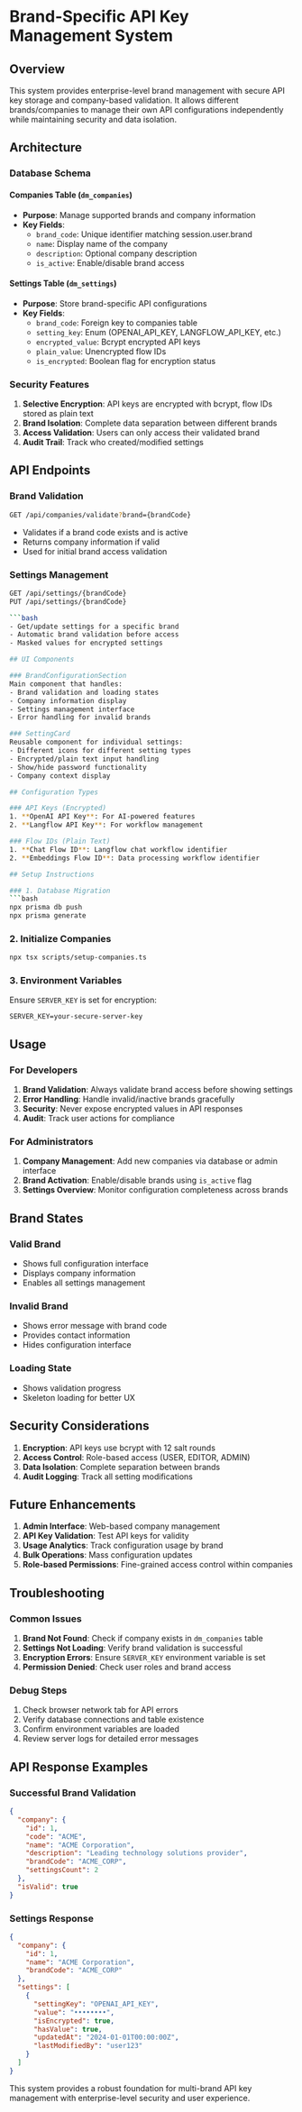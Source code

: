 # Brand-Specific API Key Management System

## Overview

This system provides enterprise-level brand management with secure API key storage and company-based validation. It allows different brands/companies to manage their own API configurations independently while maintaining security and data isolation.

## Architecture

### Database Schema

#### Companies Table (`dm_companies`)

- **Purpose**: Manage supported brands and company information
- **Key Fields**:
  - `brand_code`: Unique identifier matching session.user.brand
  - `name`: Display name of the company
  - `description`: Optional company description
  - `is_active`: Enable/disable brand access

#### Settings Table (`dm_settings`)

- **Purpose**: Store brand-specific API configurations
- **Key Fields**:
  - `brand_code`: Foreign key to companies table
  - `setting_key`: Enum (OPENAI_API_KEY, LANGFLOW_API_KEY, etc.)
  - `encrypted_value`: Bcrypt encrypted API keys
  - `plain_value`: Unencrypted flow IDs
  - `is_encrypted`: Boolean flag for encryption status

### Security Features

1. **Selective Encryption**: API keys are encrypted with bcrypt, flow IDs stored as plain text
2. **Brand Isolation**: Complete data separation between different brands
3. **Access Validation**: Users can only access their validated brand
4. **Audit Trail**: Track who created/modified settings

## API Endpoints

### Brand Validation

```bash
GET /api/companies/validate?brand={brandCode}
```

- Validates if a brand code exists and is active
- Returns company information if valid
- Used for initial brand access validation

### Settings Management

```bash
GET /api/settings/{brandCode}
PUT /api/settings/{brandCode}

```bash
- Get/update settings for a specific brand
- Automatic brand validation before access
- Masked values for encrypted settings

## UI Components

### BrandConfigurationSection
Main component that handles:
- Brand validation and loading states
- Company information display
- Settings management interface
- Error handling for invalid brands

### SettingCard
Reusable component for individual settings:
- Different icons for different setting types
- Encrypted/plain text input handling
- Show/hide password functionality
- Company context display

## Configuration Types

### API Keys (Encrypted)
1. **OpenAI API Key**: For AI-powered features
2. **Langflow API Key**: For workflow management

### Flow IDs (Plain Text)
1. **Chat Flow ID**: Langflow chat workflow identifier
2. **Embeddings Flow ID**: Data processing workflow identifier

## Setup Instructions

### 1. Database Migration
```bash
npx prisma db push
npx prisma generate
```

### 2. Initialize Companies

```bash
npx tsx scripts/setup-companies.ts
```

### 3. Environment Variables

Ensure `SERVER_KEY` is set for encryption:

```env
SERVER_KEY=your-secure-server-key
```

## Usage

### For Developers

1. **Brand Validation**: Always validate brand access before showing settings
2. **Error Handling**: Handle invalid/inactive brands gracefully
3. **Security**: Never expose encrypted values in API responses
4. **Audit**: Track user actions for compliance

### For Administrators

1. **Company Management**: Add new companies via database or admin interface
2. **Brand Activation**: Enable/disable brands using `is_active` flag
3. **Settings Overview**: Monitor configuration completeness across brands

## Brand States

### Valid Brand

- Shows full configuration interface
- Displays company information
- Enables all settings management

### Invalid Brand

- Shows error message with brand code
- Provides contact information
- Hides configuration interface

### Loading State

- Shows validation progress
- Skeleton loading for better UX

## Security Considerations

1. **Encryption**: API keys use bcrypt with 12 salt rounds
2. **Access Control**: Role-based access (USER, EDITOR, ADMIN)
3. **Data Isolation**: Complete separation between brands
4. **Audit Logging**: Track all setting modifications

## Future Enhancements

1. **Admin Interface**: Web-based company management
2. **API Key Validation**: Test API keys for validity
3. **Usage Analytics**: Track configuration usage by brand
4. **Bulk Operations**: Mass configuration updates
5. **Role-based Permissions**: Fine-grained access control within companies

## Troubleshooting

### Common Issues

1. **Brand Not Found**: Check if company exists in `dm_companies` table
2. **Settings Not Loading**: Verify brand validation is successful
3. **Encryption Errors**: Ensure `SERVER_KEY` environment variable is set
4. **Permission Denied**: Check user roles and brand access

### Debug Steps

1. Check browser network tab for API errors
2. Verify database connections and table existence
3. Confirm environment variables are loaded
4. Review server logs for detailed error messages

## API Response Examples

### Successful Brand Validation

```json
{
  "company": {
    "id": 1,
    "code": "ACME",
    "name": "ACME Corporation",
    "description": "Leading technology solutions provider",
    "brandCode": "ACME_CORP",
    "settingsCount": 2
  },
  "isValid": true
}
```

### Settings Response

```json
{
  "company": {
    "id": 1,
    "name": "ACME Corporation",
    "brandCode": "ACME_CORP"
  },
  "settings": [
    {
      "settingKey": "OPENAI_API_KEY",
      "value": "••••••••",
      "isEncrypted": true,
      "hasValue": true,
      "updatedAt": "2024-01-01T00:00:00Z",
      "lastModifiedBy": "user123"
    }
  ]
}
```

This system provides a robust foundation for multi-brand API key management with enterprise-level security and user experience.
